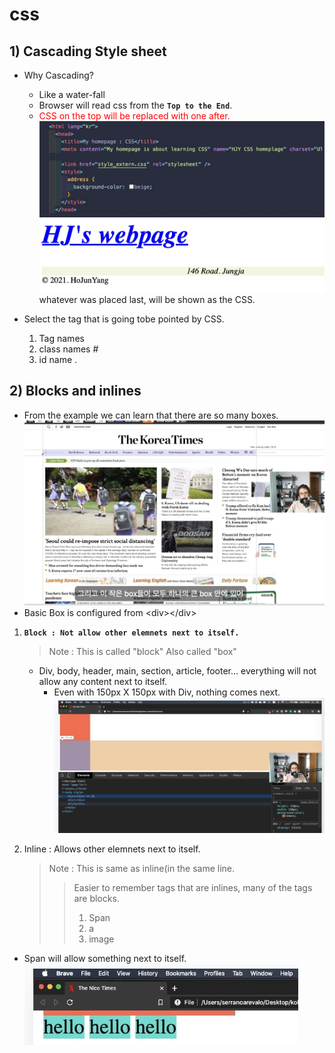 # css

## 1) Cascading Style sheet

- Why Cascading?

  - Like a water-fall
  - Browser will read css from the **`Top to the End`**.
  - <span style="color:red">CSS on the top will be replaced with one after.</span>
    ![](images/2021-08-01-01-20-57.png)  
    ![](images/2021-08-01-01-21-18.png)  
    whatever was placed last, will be shown as the CSS.

- Select the tag that is going tobe pointed by CSS.
  1. Tag names
  2. class names #
  3. id name .

## 2) Blocks and inlines

- From the example we can learn that there are so many boxes.
  ![](images/2021-08-01-18-50-12.png)
- Basic Box is configured from \<div>\</div>

1. **`Block : Not allow other elemnets next to itself.`**

   > Note : This is called "block"
   > Also called "box"

   - Div, body, header, main, section, article, footer... everything will not allow any content next to itself.
     - Even with 150px X 150px with Div, nothing comes next.
       ![](images/2021-08-01-19-32-27.png)

2. Inline : Allows other elemnets next to itself.

   > Note : This is same as inline(in the same line.
   >
   > > Easier to remember tags that are inlines, many of the tags are blocks.
   > >
   > > 1. Span
   > > 2. a
   > > 3. image

- Span will allow something next to itself.
  ![](images/2021-08-01-20-58-32.png)
